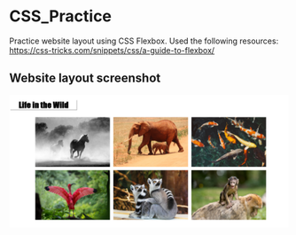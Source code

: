 # CSS_Practice
Practice website layout using CSS Flexbox. Used the following resources: https://css-tricks.com/snippets/css/a-guide-to-flexbox/
## Website layout screenshot
![](CSS_files/image1.png)

